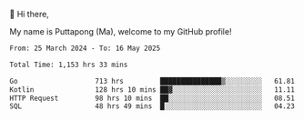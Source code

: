 👋 Hi there,

My name is Puttapong (Ma), welcome to my GitHub profile!

<!--START_SECTION:waka-->

```txt
From: 25 March 2024 - To: 16 May 2025

Total Time: 1,153 hrs 33 mins

Go                   713 hrs         ███████████████▒░░░░░░░░░   61.81 %
Kotlin               128 hrs 10 mins ██▓░░░░░░░░░░░░░░░░░░░░░░   11.11 %
HTTP Request         98 hrs 10 mins  ██░░░░░░░░░░░░░░░░░░░░░░░   08.51 %
SQL                  48 hrs 49 mins  █░░░░░░░░░░░░░░░░░░░░░░░░   04.23 %
```

<!--END_SECTION:waka-->
